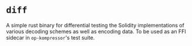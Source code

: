 # `diff`

A simple rust binary for differential testing the Solidity implementations of various decoding schemes as well as encoding data. To be used as
an FFI sidecar in `op-kompressor`'s test suite.
